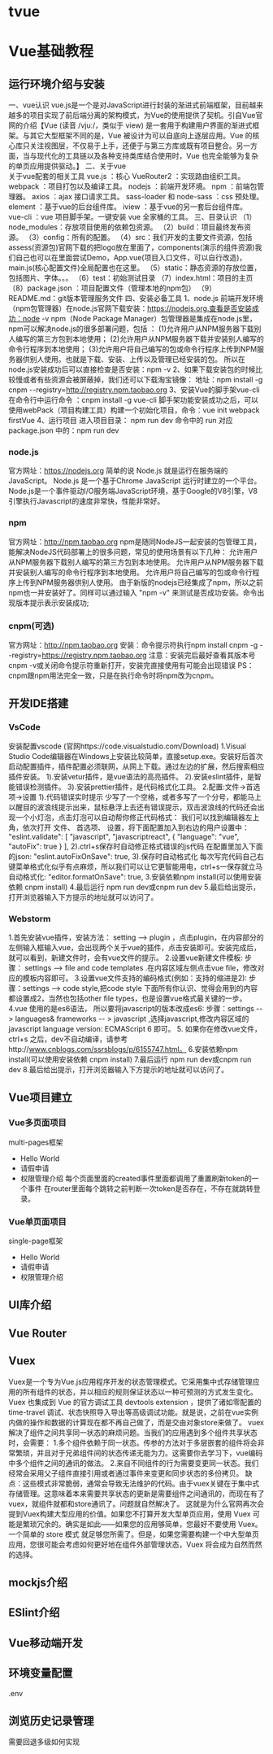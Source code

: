 # tvue
# Vue基础教程
## 运行环境介绍与安装
一、vue认识
vue.js是一个是对JavaScript进行封装的渐进式前端框架，目前越来越多的项目实现了前后端分离的架构模式，为Vue的使用提供了契机。引自Vue官网的介绍【Vue (读音 /vjuː/，类似于 view) 是一套用于构建用户界面的渐进式框架。与其它大型框架不同的是，Vue 被设计为可以自底向上逐层应用。Vue 的核心库只关注视图层，不仅易于上手，还便于与第三方库或既有项目整合。另一方面，当与现代化的工具链以及各种支持类库结合使用时，Vue 也完全能够为复杂的单页应用提供驱动。】
二、关于vue     
关于vue配套的相关工具
vue.js ：核心
VueRouter2 ：实现路由组织工具。
webpack ：项目打包以及编译工具。
nodejs ：前端开发环境。
npm ：前端包管理器。
axios ：ajax 接口请求工具。
sass-loader 和 node-sass ：css 预处理。
element ：基于vue的后台组件库。
iview ：基于vue的另一套后台组件库。
vue-cli ：vue  项目脚手架。一键安装 vue 全家桶的工具。
三、目录认识
（1）node_modules：存放项目使用的依赖包资源。
（2）build：项目最终发布资源。
（3）config：所有的配置。
（4）src：我们开发的主要文件资源，包括assess(资源包)官网下载的把logo放在里面了，components(演示的组件资源)我们自己也可以在里面尝试Demo，App.vue(项目入口文件，可以自行改造)，main.js(核心配置文件)全局配置也在这里。
（5）static：静态资源的存放位置，包括图片、字体。。。
（6）test：初始测试目录
（7）index.html：项目的主页
（8）package.json ：项目配置文件（管理本地的npm包）
（9）README.md：git版本管理服务文件
四、安装必备工具
1、node.js 前端开发环境（npm包管理器）在node.js官网下载安装：https://nodejs.org.查看是否安装成功：node -v
npm（Node Package Manager）包管理器是集成在node.js里，npm可以解决node.js的很多部署问题，包括 ：
(1)允许用户从NPM服务器下载别人编写的第三方包到本地使用；
(2)允许用户从NPM服务器下载并安装别人编写的命令行程序到本地使用；
(3)允许用户将自己编写的包或命令行程序上传到NPM服务器供别人使用。也就是下载、安装、上传以及管理已经安装的包。
所以在node.js安装成功后可以直接检查是否安装：npm -v
2、如果下载安装包的时候比较慢或者有些资源会被屏蔽掉，我们还可以下载淘宝镜像：
地址：npm install -g cnpm --registry=http://registry.npm.taobao.org 
3、安装Vue的脚手架vue-cli在命令行中运行命令 ：cnpm install -g vue-cli 脚手架功能安装成功之后，可以使用webPack（项目构建工具）构建一个初始化项目，命令：vue init webpack firstVue
4、运行项目
进入项目目录：
npm run dev  命令中的  run  对应  package.json 中的：npm run dev

### node.js
官方网址：https://nodejs.org
简单的说 Node.js 就是运行在服务端的 JavaScript。
Node.js 是一个基于Chrome JavaScript 运行时建立的一个平台。
Node.js是一个事件驱动I/O服务端JavaScript环境，基于Google的V8引擎，V8引擎执行Javascript的速度非常快，性能非常好。
### npm
官方网址：http://npm.taobao.org
npm是随同NodeJS一起安装的包管理工具，能解决NodeJS代码部署上的很多问题，常见的使用场景有以下几种：
允许用户从NPM服务器下载别人编写的第三方包到本地使用。 
允许用户从NPM服务器下载并安装别人编写的命令行程序到本地使用。 
允许用户将自己编写的包或命令行程序上传到NPM服务器供别人使用。
由于新版的nodejs已经集成了npm，所以之前npm也一并安装好了。同样可以通过输入 "npm -v" 来测试是否成功安装。命令出现版本提示表示安装成功;
### cnpm(可选)
官方网址：http://npm.taobao.org
安装：命令提示符执行npm install cnpm -g --registry=https://registry.npm.taobao.org
注意：安装完后最好查看其版本号cnpm -v或关闭命令提示符重新打开，安装完直接使用有可能会出现错误
PS：cnpm跟npm用法完全一致，只是在执行命令时将npm改为cnpm。
## 开发IDE搭建

### VsCode
安装配置vscode (官网https://code.visualstudio.com/Download)
1.Visual Studio Code编辑器在Windows上安装比较简单，直接setup.exe。安装好后首次启动配置插件，插件配置必须联网，从网上下载。通过左边的扩展，然后搜索相应插件安装。
1).安装vetur插件，是vue语法的高亮插件。
2).安装eslint插件，是智能错误检测插件。
3).安装prettier插件，是代码格式化工具。
2.配置:文件->首选项->设置
1).代码错误实时提示
少写了一个空格，或者多写了一个分号，都能马上以醒目的波浪线提示出来，鼠标悬浮上去还有错误提示，双击波浪线的代码还会出现一个小灯泡，点击灯泡可以自动帮你修正代码格式：
我们可以找到编辑器左上角，依次打开 文件、 首选项、 设置，将下面配置加入到右边的用户设置中：
"eslint.validate": [
    "javascript",
    "javascriptreact",
     {
         "language": "vue",
         "autoFix": true
     }
],
2).ctrl+s保存时自动修正格式错误的js代码
在配置里加入下面的json:
"eslint.autoFixOnSave": true,
3).保存时自动格式化
每次写完代码自己右键菜单格式化似乎有点麻烦，所以我们可以让它更智能用电，ctrl+s一保存就立马自动格式化:
"editor.formatOnSave": true,
3.安装依赖npm install(可以使用安装依赖 cnpm install) 
4.最后运行 npm run dev或cnpm run dev
5.最后给出提示，打开浏览器输入下方提示的地址就可以访问了。
### Webstorm
1.首先安装vue插件，安装方法：
setting  -->  plugin  ，点击plugin，在内容部分的左侧输入框输入vue，会出现两个关于vue的插件，点击安装即可。安装完成后，就可以看到，新建文件时，会有vue文件的提示。
2.设置vue新建文件模板:
步骤： settings  -->  file and code templates .在内容区域左侧点击vue file，修改对应的模板内容即可。
3.设置vue文件支持的编码格式(例如：支持的缩进是2):
步骤：settings --> code style,把code style 下面所有你认识、觉得会用到的内容都设置成2，当然也包括other file types，也是设置vue格式最关键的一步。
4.vue 使用的是es6语法， 所以要将javascript的版本改成es6:
步骤：settings --> languages& frameworks -- > javascript ,选择javascript,修改内容区域的javascript language version: ECMAScript 6 即可。
5. 如果你在修改vue文件，ctrl+s 之后，dev不自动编译，请参考http://www.cnblogs.com/ssrsblogs/p/6155747.html。
6.安装依赖npm install(可以使用安装依赖 cnpm install) 
7.最后运行 npm run dev或cnpm run dev
8.最后给出提示，打开浏览器输入下方提示的地址就可以访问了。
## Vue项目建立

### Vue多页面项目
multi-pages框架
* Hello World
* 请假申请
* 权限管理介绍
每个页面里面的created事件里面都调用了重置刷新token的一个事件
在router里面每个跳转之前判断一次token是否存在，不存在就跳转登录。

### Vue单页面项目
single-page框架
* Hello World
* 请假申请
* 权限管理介绍

## UI库介绍

## Vue Router

## Vuex
Vuex是一个专为Vue.js应用程序开发的状态管理模式。它采用集中式存储管理应用的所有组件的状态，并以相应的规则保证状态以一种可预测的方式发生变化。Vuex 也集成到 Vue 的官方调试工具 devtools extension ，提供了诸如零配置的 time-travel 调试、状态快照导入导出等高级调试功能。就是说，之前在vue实例内做的操作和数据的计算现在都不再自己做了，而是交由对象store来做了。
vuex解决了组件之间共享同一状态的麻烦问题。当我们的应用遇到多个组件共享状态时，会需要：
1.多个组件依赖于同一状态。传参的方法对于多层嵌套的组件将会非常繁琐，并且对于兄弟组件间的状态传递无能为力。这需要你去学习下，vue编码中多个组件之间的通讯的做法。
2.来自不同组件的行为需要变更同一状态。我们经常会采用父子组件直接引用或者通过事件来变更和同步状态的多份拷贝。
缺点：这些模式非常脆弱，通常会导致无法维护的代码。由于vuex关键在于集中式存储管理。这意味着本来需要共享状态的更新是需要组件之间通讯的，而现在有了vuex，就组件就都和store通讯了。问题就自然解决了。
这就是为什么官网再次会提到Vuex构建大型应用的价值。如果您不打算开发大型单页应用，使用 Vuex 可能是繁琐冗余的。确实是如此——如果您的应用够简单，您最好不要使用 Vuex。一个简单的 store 模式 就足够您所需了。但是，如果您需要构建一个中大型单页应用，您很可能会考虑如何更好地在组件外部管理状态，Vuex 将会成为自然而然的选择。
## mockjs介绍

## ESlint介绍

## Vue移动端开发

## 环境变量配置 
.env

## 浏览历史记录管理
需要回退多级如何实现
